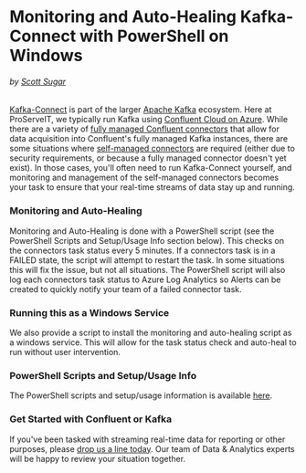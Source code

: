 # Monitoring and Auto-Healing Kafka-Connect with PowerShell on Windows
###### by [Scott Sugar](https://linkedin.com/in/scottsugar)

[Kafka-Connect](https://www.confluent.io/product/confluent-connectors) is part of the larger [Apache Kafka](https://kafka.apache.org/) ecosystem.  Here at ProServeIT, we typically run Kafka using [Confluent Cloud on Azure](https://www.confluent.io/azure).  While there are a variety of [fully managed Confluent connectors](https://docs.confluent.io/cloud/current/connectors/index.html) that allow for data acquisition into Confluent's fully managed Kafka instances, there are some situations where [self-managed connectors](https://docs.confluent.io/home/connect/supported.html) are required (either due to security requirements, or because a fully managed connector doesn't yet exist).  In those cases, you'll often need to run Kafka-Connect yourself, and monitoring and management of the self-managed connectors becomes your task to ensure that your real-time streams of data stay up and running.

### Monitoring and Auto-Healing

Monitoring and Auto-Healing is done with a PowerShell script (see the PowerShell Scripts and Setup/Usage Info section below).  This checks on the connectors task status every 5 minutes.  If a connectors task is in a FAILED state, the script will attempt to restart the task.  In some situations this will fix the issue, but not all situations.  The PowerShell script will also log each connectors task status to Azure Log Analytics so Alerts can be created to quickly notify your team of a failed connector task.

### Running this as a Windows Service

We also provide a script to install the monitoring and auto-healing script as a windows service.  This will allow for the task status check and auto-heal to run without user intervention.  

### PowerShell Scripts and Setup/Usage Info

The PowerShell scripts and setup/usage information is available [here](https://github.com/ssugar/kafka-connect-monitoring).

### Get Started with Confluent or Kafka
If you've been tasked with streaming real-time data for reporting or other purposes, please [drop us a line today](mailto:cloud@proserveit.com?Subject=Confluent%20Cloud%20on%20Azure). Our team of Data & Analytics experts will be happy to review your situation together.